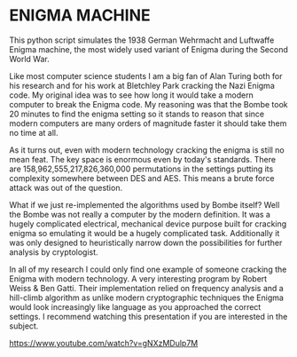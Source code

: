 # ENIGMA MACHINE
This python script simulates the 1938 German Wehrmacht and Luftwaffe Enigma machine, the most widely used variant of Enigma during the Second World War.

Like most computer science students I am a big fan of Alan Turing both for his research and for his work at Bletchley Park cracking the Nazi Enigma code. My original idea was to see how long it would take a modern computer to break the Enigma code. My reasoning was that the Bombe took 20 minutes to find the enigma setting so it stands to reason that since modern computers are many orders of magnitude faster it should take them no time at all.

As it turns out, even with modern technology cracking the enigma is still no mean feat. The key space is enormous even by today's standards. There are 158,962,555,217,826,360,000 permutations in the settings putting its complexity somewhere between DES and AES. This means a brute force attack was out of the question.

What if we just re-implemented the algorithms used by Bombe itself? Well the Bombe was not really a computer by the modern definition. It was a hugely complicated electrical, mechanical device purpose built for cracking enigma so emulating it would be a hugely complicated task. Additionally it was only designed to heuristically narrow down the possibilities for further analysis by cryptologist.

In all of my research I could only find one example of someone cracking the Enigma with modern technology. A very interesting program by Robert Weiss & Ben Gatti. Their implementation relied on frequency analysis and a hill-climb algorithm as unlike modern cryptographic techniques the Enigma would look increasingly like language as you approached the correct settings. I recommend watching this presentation if you are interested in the subject.

https://www.youtube.com/watch?v=gNXzMDulp7M
